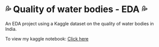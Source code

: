 # 💦 Quality of water bodies - EDA 💦

An EDA project using a Kaggle dataset on the quality of water bodies in India. 

To view my kaggle notebook: <a href="https://www.kaggle.com/code/riyaannthomas/quality-of-water-bodies-eda"> Click here </a>
